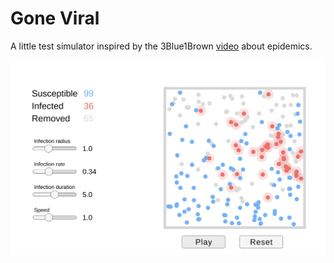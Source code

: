 # Gone Viral

A little test simulator inspired by the 3Blue1Brown [video](https://www.youtube.com/watch?v=gxAaO2rsdIs) about epidemics.

![Gone Viral Screenshot](https://raw.githubusercontent.com/austinpeel/images/main/gone_viral.png)
